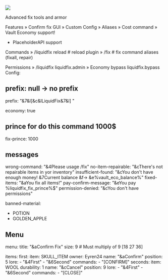 <a><img src="https://dump.cy.md/6c736bfd11ded8cdc5e2bda009a6694a/colortext.svg"/></a>

Advanced fix tools and armor


Features
» Confirm fix GUI
» Custom Config
» Aliases
» Cost command
» Vault Economy support!
+ PlaceholderAPI support

Commands
» /liquidfix reload # reload plugin
» /fix # fix command aliases (fixall, repair)

Permissions
» /liquidfix liquidfix.admin
» Economy bypass liquidfix.bypass
Config:

## prefix: null -> no prefix
prefix: "&7&l[&c&lLiquidFix&7&l] "

economy: true
## prince for do this command 1000$
fix-prince: 1000

## messages
wrong-command: "&4Please usage /fix"
no-item-repairable: "&cThere's not repairable items in yor inventory"
insufficient-found: "&cYou don't have enough money! &7Current balance &f-> &e%vault_eco_balance%"
fixed-items: "&aYou fix all items!"
pay-confirm-message: "&eYou pay %liquidfix_fix_prince%$"
permission-denied: "&cYou don't have permissions"

banned-material:
 - POTION
  - GOLDEN_APPLE

## Menu
menu:
  title: "&aConfirm Fix"
  size: 9 # Must multiply of 9 [18 27 36]

items:
  first:
    item: SKULL_ITEM
    owner: Eyren24
    name: "&aConfirm"
    position: 5
    lore:
     - "&4First"
      - "&6Second"
    commands:
     - "[CONFIRM]"
  seconds:
    item: WOOL
    durability: 1
    name: "&cCancel"
    position: 9
    lore:
     - "&4First"
      - "&6Second"
    commands:
     - "[CLOSE]"
